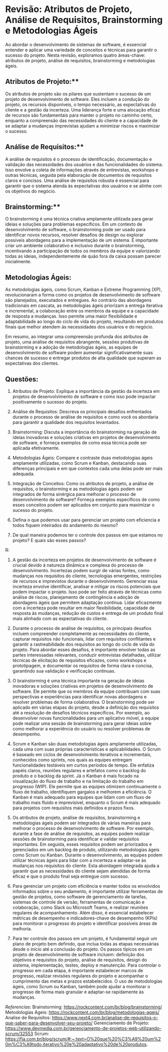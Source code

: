 # Revisão: Atributos de Projeto, Análise de Requisitos, Brainstorming e Metodologias Ágeis

Ao abordar o desenvolvimento de sistemas de software, é essencial entender e aplicar uma variedade de conceitos e técnicas para garantir o sucesso do projeto. Nesta revisão, exploramos quatro áreas-chave: atributos de projeto, análise de requisitos, brainstorming e metodologias ágeis.

## Atributos de Projeto:**
Os atributos de projeto são os pilares que sustentam o sucesso de um projeto de desenvolvimento de software. Eles incluem a condução do projeto, os recursos disponíveis, o tempo necessário, as expectativas do cliente e a gestão da incerteza. Uma liderança forte e uma alocação eficaz de recursos são fundamentais para manter o projeto no caminho certo, enquanto a compreensão das necessidades do cliente e a capacidade de se adaptar a mudanças imprevistas ajudam a minimizar riscos e maximizar o sucesso.

## Análise de Requisitos:**
A análise de requisitos é o processo de identificação, documentação e validação das necessidades dos usuários e das funcionalidades do sistema. Isso envolve a coleta de informações através de entrevistas, workshops e outras técnicas, seguida pela elaboração de documentos de requisitos claros e concisos. Uma análise de requisitos robusta é essencial para garantir que o sistema atenda às expectativas dos usuários e se alinhe com os objetivos do negócio.

## Brainstorming:**
O brainstorming é uma técnica criativa amplamente utilizada para gerar ideias e soluções para problemas específicos. Em um contexto de desenvolvimento de software, o brainstorming pode ser usado para identificar novos recursos, resolver desafios de design ou explorar possíveis abordagens para a implementação de um sistema. É importante criar um ambiente colaborativo e inclusivo durante o brainstorming, incentivando a participação de todos os membros da equipe e valorizando todas as ideias, independentemente de quão fora da caixa possam parecer inicialmente.

## Metodologias Ágeis:
As metodologias ágeis, como Scrum, Kanban e Extreme Programming (XP), revolucionaram a forma como os projetos de desenvolvimento de software são planejados, executados e entregues. Ao contrário das abordagens tradicionais em cascata, as metodologias ágeis priorizam a entrega iterativa e incremental, a colaboração entre os membros da equipe e a capacidade de resposta a mudanças. Isso permite uma maior flexibilidade e adaptabilidade ao longo do ciclo de vida do projeto, resultando em produtos finais que melhor atendem às necessidades dos usuários e do negócio.

Em resumo, ao integrar uma compreensão profunda dos atributos de projeto, uma análise de requisitos abrangente, sessões produtivas de brainstorming e a adoção de metodologias ágeis, as equipes de desenvolvimento de software podem aumentar significativamente suas chances de sucesso e entregar produtos de alta qualidade que superam as expectativas dos clientes.

## Questões:

1. Atributos de Projeto: Explique a importância da gestão da incerteza em projetos de desenvolvimento de software e como isso pode impactar positivamente o sucesso do projeto.

2. Análise de Requisitos: Descreva os principais desafios enfrentados durante o processo de análise de requisitos e como você os abordaria para garantir a qualidade dos requisitos levantados.

3. Brainstorming: Discuta a importância do brainstorming na geração de ideias inovadoras e soluções criativas em projetos de desenvolvimento de software, e forneça exemplos de como essa técnica pode ser aplicada efetivamente.

4. Metodologias Ágeis: Compare e contraste duas metodologias ágeis amplamente utilizadas, como Scrum e Kanban, destacando suas diferenças principais e em que contextos cada uma delas pode ser mais adequada.

5. Integração de Conceitos: Como os atributos de projeto, a análise de requisitos, o brainstorming e as metodologias ágeis podem ser integrados de forma sinérgica para melhorar o processo de desenvolvimento de software? Forneça exemplos específicos de como esses conceitos podem ser aplicados em conjunto para maximizar o sucesso do projeto.

6. Defina o que podemos usar para gerenciar um projeto com eficiencia e todos fiquem inteirados do andamento do mesmo?

7. De qual maneira podemos ter o controle dos passos em que estamos no projeto? E quais são esses passos?




R:

1. A gestão da incerteza em projetos de desenvolvimento de software é crucial devido à natureza dinâmica e complexa do processo de desenvolvimento. Incertezas podem surgir de várias fontes, como mudanças nos requisitos do cliente, tecnologias emergentes, restrições de recursos e imprevistos durante o desenvolvimento. Gerenciar essa incerteza envolve identificar, analisar e mitigar os riscos potenciais que podem impactar o projeto. Isso pode ser feito através de técnicas como análise de riscos, planejamento de contingência e adoção de abordagens ágeis que permitem adaptação contínua. Lidar eficazmente com a incerteza pode resultar em maior flexibilidade, capacidade de resposta às mudanças, redução de custos e entrega de um produto final mais alinhado com as expectativas do cliente.

2. Durante o processo de análise de requisitos, os principais desafios incluem compreender completamente as necessidades do cliente, capturar requisitos não funcionais, lidar com requisitos conflitantes e garantir a rastreabilidade dos requisitos ao longo do ciclo de vida do projeto. Para abordar esses desafios, é importante envolver todas as partes interessadas relevantes, conduzir entrevistas detalhadas, utilizar técnicas de elicitação de requisitos eficazes, como workshops e prototipagem, e documentar os requisitos de forma clara e concisa, garantindo sua validação e verificação contínuas.

3. O brainstorming é uma técnica importante na geração de ideias inovadoras e soluções criativas em projetos de desenvolvimento de software. Ele permite que os membros da equipe contribuam com suas perspectivas e experiências para identificar novas abordagens e resolver problemas de forma colaborativa. O brainstorming pode ser aplicado em várias etapas do projeto, desde a definição dos requisitos até a resolução de desafios técnicos específicos. Por exemplo, ao desenvolver novas funcionalidades para um aplicativo móvel, a equipe pode realizar uma sessão de brainstorming para gerar ideias sobre como melhorar a experiência do usuário ou resolver problemas de desempenho.

4. Scrum e Kanban são duas metodologias ágeis amplamente utilizadas, cada uma com suas próprias características e aplicabilidades. O Scrum é baseado em ciclos de desenvolvimento iterativos e incrementais, conhecidos como sprints, nos quais as equipes entregam funcionalidades testáveis em curtos períodos de tempo. Ele enfatiza papéis claros, reuniões regulares e artefatos como o backlog do produto e o backlog da sprint. Já o Kanban é mais focado na visualização do fluxo de trabalho e na limitação do trabalho em progresso (WIP). Ele permite que as equipes otimizem continuamente o fluxo de trabalho, identifiquem gargalos e melhorem a eficiência. O Kanban é mais adequado para equipes que lidam com um fluxo de trabalho mais fluido e imprevisível, enquanto o Scrum é mais adequado para projetos com requisitos mais definidos e prazos fixos.

5. Os atributos de projeto, análise de requisitos, brainstorming e metodologias ágeis podem ser integrados de várias maneiras para melhorar o processo de desenvolvimento de software. Por exemplo, durante a fase de análise de requisitos, as equipes podem realizar sessões de brainstorming para identificar e validar requisitos importantes. Em seguida, esses requisitos podem ser priorizados e gerenciados em um backlog de produto, utilizando metodologias ágeis como Scrum ou Kanban. Durante o desenvolvimento, as equipes podem utilizar técnicas ágeis para lidar com a incerteza e adaptar-se às mudanças nos requisitos do cliente. Esta abordagem integrada ajuda a garantir que as necessidades do cliente sejam atendidas de forma eficaz e que o produto final seja entregue com sucesso.

6. Para gerenciar um projeto com eficiência e manter todos os envolvidos informados sobre o seu andamento, é importante utilizar ferramentas de gestão de projetos, como software de gerenciamento de tarefas, sistemas de controle de versão, ferramentas de comunicação e colaboração, como Slack ou Microsoft Teams, e realizar reuniões regulares de acompanhamento. Além disso, é essencial estabelecer métricas de desempenho e indicadores-chave de desempenho (KPIs) para monitorar o progresso do projeto e identificar possíveis áreas de melhoria.

7. Para ter controle dos passos em um projeto, é fundamental seguir um plano de projeto bem definido, que inclua todas as etapas necessárias desde o início até a conclusão do projeto. Os passos típicos em um projeto de desenvolvimento de software incluem: definição dos objetivos e requisitos do projeto, análise de requisitos, design do sistema, implementação, testes, deploy e manutenção. Para controlar o progresso em cada etapa, é importante estabelecer marcos de progresso, realizar revisões regulares do projeto e acompanhar o cumprimento das metas e prazos estabelecidos. O uso de metodologias ágeis, como Scrum ou Kanban, também pode ajudar a monitorar o progresso de forma mais granular e adaptar-se rapidamente às mudanças.

*Referencias*: Brainstorming: https://rockcontent.com/br/blog/brainstorming/
Metodologias Ageis: https://rockcontent.com/br/blog/metodologias-ageis/
Analise de Requisitos: https://www.next4.com.br/analise-de-requisitos-o-que-saber-para-desenvolver-seu-projeto/
Gerenciamento de Projeto: https://www.devmedia.com.br/gerenciamento-de-projetos-web-utilizando-scrum/32553
Scrum: https://fia.com.br/blog/scrum/#:~:text=O%20que%20%C3%A9%20um%20m%C3%A9todo,iterativo%20e%20adaptativo%20de%20produtos.
